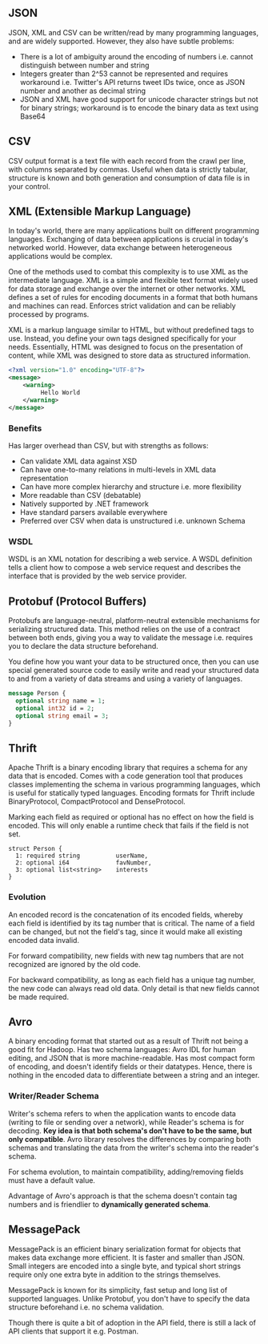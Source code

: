 ## JSON

JSON, XML and CSV can be written/read by many programming languages, and are widely supported. However, they also have subtle problems:

- There is a lot of ambiguity around the encoding of numbers i.e. cannot distinguish between number and string
- Integers greater than 2^53 cannot be represented and requires workaround i.e. Twitter's API returns tweet IDs twice, once as JSON number and another as decimal string
- JSON and XML have good support for unicode character strings but not for binary strings; workaround is to encode the binary data as text using Base64

## CSV

CSV output format is a text file with each record from the crawl per line, with columns separated by commas. Useful when data is strictly tabular, structure is known and both generation and consumption of data file is in your control.

## XML (Extensible Markup Language)

In today's world, there are many applications built on different programming languages. Exchanging of data between applications is crucial in today's networked world. However, data exchange between heterogeneous applications would be complex.

One of the methods used to combat this complexity is to use XML as the intermediate language. XML is a simple and flexible text format widely used for data storage and exchange over the internet or other networks. XML defines a set of rules for encoding documents in a format that both humans and machines can read. Enforces strict validation and can be reliably processed by programs.

XML is a markup language similar to HTML, but without predefined tags to use. Instead, you define your own tags designed specifically for your needs. Essentially, HTML was designed to focus on the presentation of content, while XML was designed to store data as structured information.

```xml
<?xml version="1.0" encoding="UTF-8"?>
<message>
    <warning>
         Hello World
    </warning>
</message>
```

### Benefits

Has larger overhead than CSV, but with strengths as follows:

- Can validate XML data against XSD
- Can have one-to-many relations in multi-levels in XML data representation
- Can have more complex hierarchy and structure i.e. more flexibility
- More readable than CSV (debatable)
- Natively supported by .NET framework
- Have standard parsers available everywhere
- Preferred over CSV when data is unstructured i.e. unknown Schema

### WSDL

WSDL is an XML notation for describing a web service. A WSDL definition tells a client how to compose a web service request and describes the interface that is provided by the web service provider.

## Protobuf (Protocol Buffers)

Protobufs are language-neutral, platform-neutral extensible mechanisms for serializing structured data. This method relies on the use of a contract between both ends, giving you a way to validate the message i.e. requires you to declare the data structure beforehand.

You define how you want your data to be structured once, then you can use special generated source code to easily write and read your structured data to and from a variety of data streams and using a variety of languages.

```proto
message Person {
  optional string name = 1;
  optional int32 id = 2;
  optional string email = 3;
}
```

## Thrift

Apache Thrift is a binary encoding library that requires a schema for any data that is encoded. Comes with a code generation tool that produces classes implementing the schema in various programming languages, which is useful for statically typed languages. Encoding formats for Thrift include BinaryProtocol, CompactProtocol and DenseProtocol.

Marking each field as required or optional has no effect on how the field is encoded. This will only enable a runtime check that fails if the field is not set.

```thrift
struct Person {
  1: required string          userName,
  2: optional i64             favNumber,
  3: optional list<string>    interests
}
```

### Evolution

An encoded record is the concatenation of its encoded fields, whereby each field is identified by its tag number that is critical. The name of a field can be changed, but not the field's tag, since it would make all existing encoded data invalid.

For forward compatibility, new fields with new tag numbers that are not recognized are ignored by the old code.

For backward compatibility, as long as each field has a unique tag number, the new code can always read old data. Only detail is that new fields cannot be made required.

## Avro

A binary encoding format that started out as a result of Thrift not being a good fit for Hadoop. Has two schema languages: Avro IDL for human editing, and JSON that is more machine-readable. Has most compact form of encoding, and doesn't identify fields or their datatypes. Hence, there is nothing in the encoded data to differentiate between a string and an integer.

### Writer/Reader Schema

Writer's schema refers to when the application wants to encode data (writing to file or sending over a network), while Reader's schema is for decoding. **Key idea is that both schema's don't have to be the same, but only compatible**. Avro library resolves the differences by comparing both schemas and translating the data from the writer's schema into the reader's schema.

For schema evolution, to maintain compatibility, adding/removing fields must have a default value.

Advantage of Avro's approach is that the schema doesn't contain tag numbers and is friendlier to **dynamically generated schema**.

## MessagePack

MessagePack is an efficient binary serialization format for objects that makes data exchange more efficient. It is faster and smaller than JSON. Small integers are encoded into a single byte, and typical short strings require only one extra byte in addition to the strings themselves.

MessagePack is known for its simplicity, fast setup and long list of supported languages. Unlike Protobuf, you don't have to specify the data structure beforehand i.e. no schema validation.

Though there is quite a bit of adoption in the API field, there is still a lack of API clients that support it e.g. Postman.
